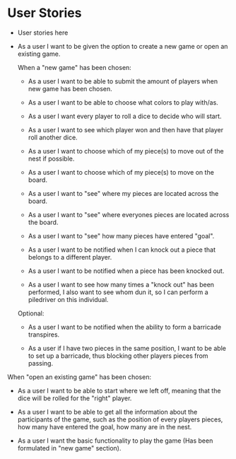 # User Stories

- User stories here

- As a user I want to be given the option to create a new game or open an existing game.

  When a "new game" has been chosen:

  - As a user I want to be able to submit the amount of players when new game has been chosen.

  - As a user I want to be able to choose what colors to play with/as.

  - As a user I want every player to roll a dice to decide who will start.

  - As a user I want to see which player won and then have that player roll another dice.

  - As a user I want to choose which of my piece(s) to move out of the nest if possible.
  
  - As a user I want to choose which of my piece(s) to move on the board.

  - As a user I want to "see" where my pieces are located across the board.

  - As a user I want to "see" where everyones pieces are located across the board.

  - As a user I want to "see" how many pieces have entered "goal".
  
  - As a user I want to be notified when I can knock out a piece that belongs to a different player.
  
  - As a user I want to be notified when a piece has been knocked out.
  
  - As a user I want to see how many times a "knock out" has been performed, I also want to see whom dun it, so I can perform a             piledriver on this individual.
  
  
  Optional:
  
    - As a user I want to be notified when the ability to form a barricade transpires.
  
    - As a user if I have two pieces in the same position, I want to be able to set up a barricade, thus blocking other players pieces         from passing.
  
  
 When "open an existing game" has been chosen:
 
  - As a user I want to be able to start where we left off, meaning that the dice will be rolled for the "right" player.
  
  - As a user I want to be able to get all the information about the participants of the game, such as the position of every players         pieces, how many have entered the goal, how many are in the nest.
  
  - As a user I want the basic functionality to play the game (Has been formulated in "new game" section).
